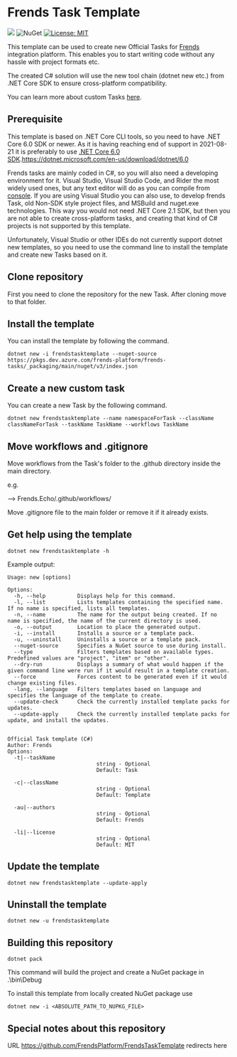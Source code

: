 # Frends Task Template

![](https://github.com/FrendsPlatform/FrendsTasksTemplate/workflows/AutoBuildMAster/badge.svg) ![NuGet](https://img.shields.io/nuget/v/frendstask) [![License: MIT](https://img.shields.io/badge/License-MIT-yellow.svg)](https://opensource.org/licenses/MIT)

This template can be used to create new Official Tasks for [Frends](frends.com) integration platform. This enables you to start writing code without any hassle with project formats etc.

The created C# solution will use the new tool chain (dotnet new etc.) from .NET Core SDK to ensure cross-platform compatibility. 

You can learn more about custom Tasks [here](https://docs.frends.com/en/articles/2206746-custom-tasks).

## Prerequisite

This template is based on .NET Core CLI tools, so you need to have .NET Core 6.0 SDK or newer. As it is having reaching end of support in 2021-08-21 it is preferably to use [.NET Core 6.0 SDK]().https://dotnet.microsoft.com/en-us/download/dotnet/6.0

Frends tasks are mainly coded in C#, so you will also need a developing environment for it. Visual Studio, Visual Studio Code, and Rider the most widely used ones, but any text editor will do as you can compile from [console](https://docs.microsoft.com/en-us/dotnet/core/tools/dotnet-build). If you are using Visual Studio you can also use, to develop frends Task, old Non-SDK style project files, and MSBuild and nuget.exe technologies. This way you would not need .NET Core 2.1 SDK, but then you are not able to create cross-platform tasks, and creating that kind of C# projects is not supported by this template.

Unfortunately, Visual Studio or other IDEs do not currently support dotnet new templates, so you need to use the command line to install the template and create new Tasks based on it.

## Clone repository

First you need to clone the repository for the new Task. After cloning move to that folder.

## Install the template

You can install the template by following the command.

`dotnet new -i frendstasktemplate --nuget-source https://pkgs.dev.azure.com/frends-platform/frends-tasks/_packaging/main/nuget/v3/index.json` 

## Create a new custom task

You can create a new Task by the following command.

`dotnet new frendstasktemplate --name namespaceForTask --className classNameForTask --taskName TaskName --workflows TaskName`

## Move workflows and .gitignore 

Move workflows from the Task's folder to the .github directory inside the main directory.

e.g.

--> Frends.Echo/.github/workflows/

Move .gitignore file to the main folder or remove it if it already exists.

## Get help using the template

`dotnet new frendstasktemplate -h`

Example output:

```
Usage: new [options]

Options:
  -h, --help          Displays help for this command.
  -l, --list          Lists templates containing the specified name. If no name is specified, lists all templates.
  -n, --name          The name for the output being created. If no name is specified, the name of the current directory is used.
  -o, --output        Location to place the generated output.
  -i, --install       Installs a source or a template pack.
  -u, --uninstall     Uninstalls a source or a template pack.
  --nuget-source      Specifies a NuGet source to use during install.
  --type              Filters templates based on available types. Predefined values are "project", "item" or "other".
  --dry-run           Displays a summary of what would happen if the given command line were run if it would result in a template creation.
  --force             Forces content to be generated even if it would change existing files.
  -lang, --language   Filters templates based on language and specifies the language of the template to create.
  --update-check      Check the currently installed template packs for updates.
  --update-apply      Check the currently installed template packs for update, and install the updates.


Official Task template (C#)
Author: Frends
Options:
  -t|--taskName
                            string - Optional
                            Default: Task

  -c|--className
                            string - Optional
                            Default: Template

  -au|--authors
                            string - Optional
                            Default: Frends

  -li|--license
                            string - Optional
                            Default: MIT

```

## Update the template

`dotnet new frendstasktemplate --update-apply `

## Uninstall the template

`dotnet new -u frendstasktemplate`

## Building this repository

`dotnet pack`

This command will build the project and create a NuGet package in .\bin\Debug 

To install this template from locally created NuGet package use

`dotnet new -i <ABSOLUTE_PATH_TO_NUPKG_FILE>`


## Special notes about this repository

URL https://github.com/FrendsPlatform/FrendsTaskTemplate  redirects here 

